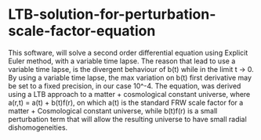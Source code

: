 # LTB-solution-for-perturbation-scale-factor-equation
This software, will solve a second order differential equation using Explicit Euler method, with a variable time lapse.
The reason that lead to use a variable time lapse, is the divergent behaviour of b(t) while in the limit t -> 0.
By using a variable time lapse, the max variation on b(t) first derivative may be set to a fixed precision, in our case 10^-4.
The equation, was derived using a LTB approach to a matter + cosmological constant universe, where a(r,t) = a(t) + b(t)f(r), on which a(t) is the standard FRW scale factor for a matter + Cosmological constant universe, while b(t)f(r) is a small perturbation term that will allow the resulting universe to have small radial dishomogeneities.
